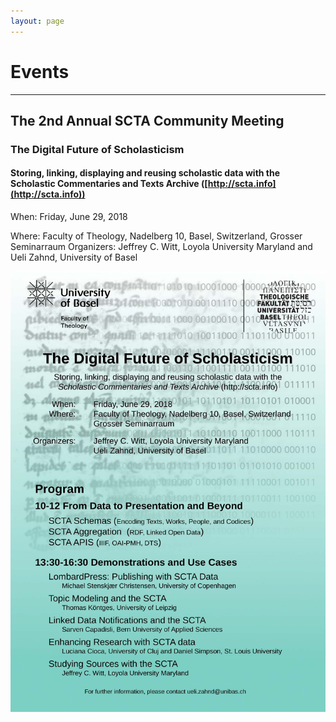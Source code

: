 ```yaml
---
layout: page
---
```

# Events

---
## The 2nd Annual SCTA Community Meeting

### The Digital Future of Scholasticism

#### Storing, linking, displaying and reusing scholastic data with the Scholastic Commentaries and Texts Archive ([http://scta.info](http://scta.info))

When: Friday, June 29, 2018

Where: Faculty of Theology, Nadelberg 10, Basel, Switzerland, Grosser Seminarraum
Organizers: Jeffrey C. Witt, Loyola University Maryland and Ueli Zahnd, University of Basel

![/assets/images/SCTA-Friday-Showcase-flyer-v2.jpg](/assets/images/SCTA-Friday-Showcase-flyer-v2.jpg)
